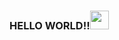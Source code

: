 ### HELLO WORLD!!<img src="https://raw.githubusercontent.com/MartinHeinz/MartinHeinz/master/wave.gif" width="30px">


<!-- **aditi1122000/aditi1122000** is a ✨ _special_ ✨ repository because its `README.md` (this file) appears on your GitHub profile.



- 🔭 I’m currently working on ...
- 🌱 I’m currently learning ...
- 👯 I’m looking to collaborate on ...
- 🤔 I’m looking for help with ...
- 💬 Ask me about ...
- 📫 How to reach me: ...
- 😄 Pronouns: ...
- ⚡ Fun fact: ... -->

